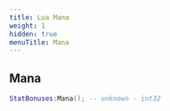 ```yaml
---
title: Lua Mana
weight: 1
hidden: true
menuTitle: Mana
---
```

## Mana
```lua
StatBonuses:Mana(); -- unknown - int32
```